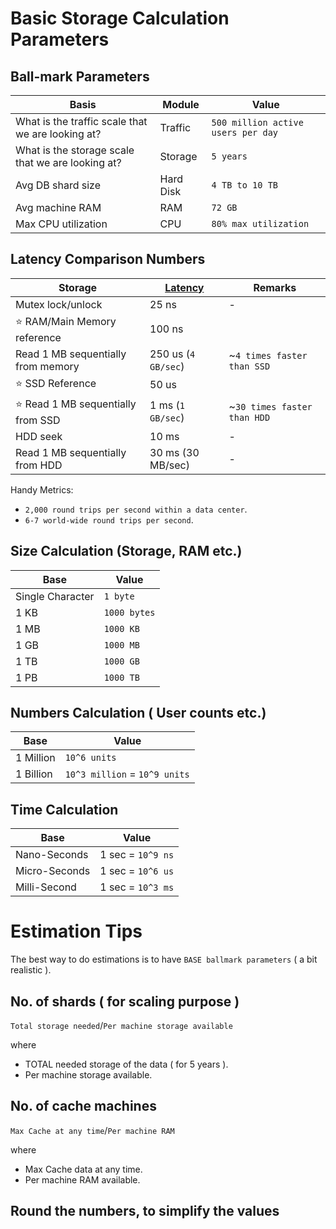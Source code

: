 

# Basic Storage Calculation Parameters

## Ball-mark Parameters

| Basis                                             | Module    | Value                             |
|---------------------------------------------------|-----------|-----------------------------------|
| What is the traffic scale that we are looking at? | Traffic   | `500 million active users per day` |
| What is the storage scale that we are looking at? | Storage   | `5 years`                         |
| Avg DB shard size                                 | Hard Disk | `4 TB to 10 TB`                   |
| Avg machine RAM                                   | RAM       | `72 GB`                           |
| Max CPU utilization                               | CPU       | `80% max utilization`             |

## Latency Comparison Numbers

| Storage                            | [Latency](https://github.com/donnemartin/system-design-primer#latency-numbers-every-programmer-should-know) | Remarks                     |
|------------------------------------|-------------------------------------------------------------------------------------------------------------|-----------------------------|
| Mutex lock/unlock                  | 25 ns                                                                                                       | -                           |
| :star: RAM/Main Memory reference   | 100 ns                                                                                                      |                             |
| Read 1 MB sequentially from memory | 250 us (`4 GB/sec`)                                                                                           | ~`4 times faster than SSD`  |
| :star: SSD Reference               | 50 us                                                                                                       |                             |
| :star: Read 1 MB sequentially from SSD    | 1 ms (`1 GB/sec`)                                                                                             | ~`30 times faster than HDD` |
| HDD seek                    | 10 ms                                                                                                       | -                           |
| Read 1 MB sequentially from HDD    | 30 ms (30 MB/sec)                                                                                           | -                           |

Handy Metrics:
- `2,000 round trips per second within a data center`.
- `6-7 world-wide round trips per second`.

## Size Calculation (Storage, RAM etc.)

| Base             | Value        | 
|------------------|--------------|
| Single Character | `1 byte`     |
| 1 KB             | `1000 bytes` |
| 1 MB             | `1000 KB`    |
| 1 GB             | `1000 MB`    |
| 1 TB             | `1000 GB`    |
| 1 PB             | `1000 TB`    |

## Numbers Calculation ( User counts etc.)

| Base      | Value                         | 
|-----------|-------------------------------|
| 1 Million | `10^6 units`                  |
| 1 Billion | `10^3 million` = `10^9 units` |

## Time Calculation

| Base          | Value             | 
|---------------|-------------------|
| Nano-Seconds  | 1 sec = `10^9 ns` |
| Micro-Seconds | 1 sec = `10^6 us` |
| Milli-Second  | 1 sec = `10^3 ms` |

# Estimation Tips
The best way to do estimations is to have `BASE ballmark parameters` ( a bit realistic ).

## No. of shards ( for scaling purpose )

`Total storage needed`/`Per machine storage available`

where
  - TOTAL needed storage of the data ( for 5 years ).
  - Per machine storage available.

## No. of cache machines

`Max Cache at any time`/`Per machine RAM`

where
  - Max Cache data at any time.
  - Per machine RAM available.

## Round the numbers, to simplify the values

